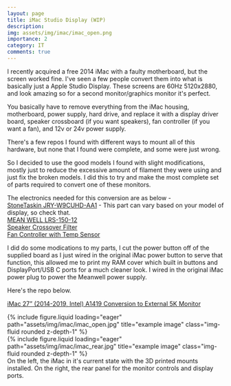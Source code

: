 ```yaml
---
layout: page
title: iMac Studio Display (WIP)
description:
img: assets/img/imac/imac_open.png
importance: 2
category: IT
comments: true
---
```


I recently acquired a free 2014 iMac with a faulty motherboard, but the screen worked fine. I've seen a few people convert them into what is basically just a Apple Studio Display. These screens are 60Hz 5120x2880, and look amazing so for a second monitor/graphics monitor it's perfect.

You basically have to remove everything from the iMac housing, motherboard, power supply, hard drive, and replace it with a display driver board, speaker crossboard (if you want speakers), fan controller (if you want a fan), and 12v or 24v power supply.

There's a few repos I found with different ways to mount all of this hardware, but none that I found were complete, and some were just wrong.

So I decided to use the good models I found with slight modifications, mostly just to reduce the excessive amount of filament they were using and just fix the broken models. I did this to try and make the most complete set of parts required to convert one of these monitors.

The electronics needed for this conversion are as below -  
[StoneTaskin JRY-W9CUHD-AA1](https://www.aliexpress.com/item/1005008468610951.html?spm=a2g0o.productlist.main.1.37281448MUl8NM&algo_pvid=e14e9177-5be9-45ba-b476-738a67919f5f&algo_exp_id=e14e9177-5be9-45ba-b476-738a67919f5f-0&pdp_ext_f=%7B%22order%22%3A%2227%22%2C%22eval%22%3A%221%22%7D&pdp_npi=4%40dis%21GBP%2169.97%2168.06%21%21%2191.72%2189.22%21%402141122217534554597026748e728f%2112000045279184604%21sea%21UK%210%21ABX&curPageLogUid=Xij4n3CvaRLQ&utparam-url=scene%3Asearch%7Cquery_from%3A) - This part can vary based on your model of display, so check that.  
[MEAN WELL LRS-150-12](https://www.aliexpress.com/item/1005007262049231.html?spm=a2g0o.productlist.main.1.527d1a7fz4vovy&algo_pvid=34d571e6-5a96-491b-8d4e-ea4a7132c80e&algo_exp_id=34d571e6-5a96-491b-8d4e-ea4a7132c80e-0&pdp_ext_f=%7B%22order%22%3A%22129%22%2C%22eval%22%3A%221%22%7D&pdp_npi=4%40dis%21GBP%2115.93%2114.02%21%21%21149.41%21131.49%21%402101062a17534554973518287e76ae%2112000039985364543%21sea%21UK%210%21ABX&curPageLogUid=UdMcs7AGJW98&utparam-url=scene%3Asearch%7Cquery_from%3A)  
[Speaker Crossover Filter](https://www.aliexpress.com/item/1005008109245362.html?spm=a2g0o.productlist.main.3.366c49f7mt2Roj&algo_pvid=32299de6-f161-420b-aa33-43b854ef3caa&algo_exp_id=32299de6-f161-420b-aa33-43b854ef3caa-2&pdp_ext_f=%7B%22order%22%3A%2217%22%2C%22eval%22%3A%221%22%7D&pdp_npi=4%40dis%21GBP%2112.17%219.49%21%21%2115.95%2112.44%21%402102f0cc17534555417934180e611e%2112000043805736832%21sea%21UK%210%21ABX&curPageLogUid=EEjLKXOO1jbF&utparam-url=scene%3Asearch%7Cquery_from%3A)  
[Fan Controller with Temp Sensor](https://www.aliexpress.com/item/1005003088880149.html?srcSns=sns_Copy&spreadType=socialShare&bizType=ProductDetail&social_params=60796240033&aff_fcid=cd68bea516964b0cb310dd1954faf2eb-1728160457462-08098-_EjyFXYN&tt=MG&aff_fsk=_EjyFXYN&aff_platform=default&sk=_EjyFXYN&aff_trace_key=cd68bea516964b0cb310dd1954faf2eb-1728160457462-08098-_EjyFXYN&shareId=60796240033&businessType=ProductDetail&platform=AE&terminal_id=f727bea649d049149979153dccc08795&afSmartRedirect=y&gatewayAdapt=esp2glo)

I did do some modications to my parts, I cut the power button off of the supplied board as I just wired in the original iMac power button to serve that function, this allowed me to print my RAM cover which built in buttons and DisplayPort/USB C ports for a much cleaner look. I wired in the original iMac power plug to power the Meanwell power supply.

Here's the repo below.

[iMac 27” (2014-2019, Intel) A1419 Conversion to External 5K Monitor](https://www.thingiverse.com/thing:7100773)

<div class="row">
    <div class="col-sm mt-3 mt-md-0">
        {% include figure.liquid loading="eager" path="assets/img/imac/imac_open.jpg" title="example image" class="img-fluid rounded z-depth-1" %}
    </div>
    <div class="col-sm mt-3 mt-md-0">
        {% include figure.liquid loading="eager" path="assets/img/imac/imac_rear.jpg" title="example image" class="img-fluid rounded z-depth-1" %}
    </div>
</div>
<div class="caption">
    On the left, the iMac in it's current state with the 3D printed mounts installed. On the right, the rear panel for the monitor controls and display ports.
</div>

